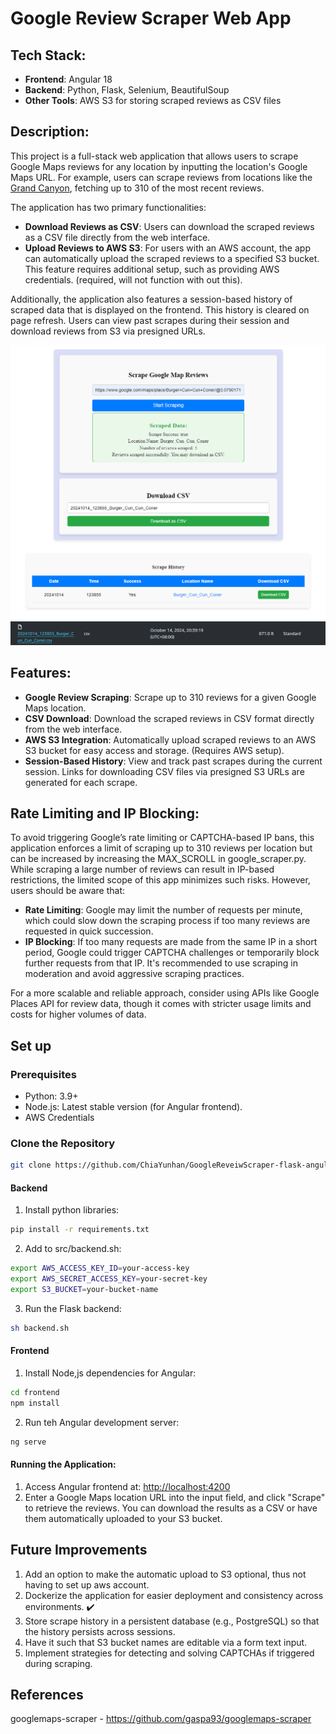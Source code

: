 
# Google Review Scraper Web App

## Tech Stack:
- **Frontend**: Angular 18
- **Backend**: Python, Flask, Selenium, BeautifulSoup
- **Other Tools**: AWS S3 for storing scraped reviews as CSV files

## Description:
This project is a full-stack web application that allows users to scrape Google Maps reviews for any location by inputting the location's Google Maps URL. For example, users can scrape reviews from locations like the [Grand Canyon](https://www.google.com/maps/place/Grand+Canyon+National+Park/@36.0917136,-113.5024596,9z/data=!4m16!1m9!3m8!1s0x873312ae759b4d15:0x1f38a9bec9912029!2sGrand+Canyon+National+Park!8m2!3d36.2678855!4d-112.3535253!9m1!1b1!16zL20vMGNucnI!3m5!1s0x873312ae759b4d15:0x1f38a9bec9912029!8m2!3d36.2678855!4d-112.3535253!16zL20vMGNucnI?entry=ttu&g_ep=EgoyMDI0MTAwOS4wIKXMDSoASAFQAw%3D%3D), fetching up to 310 of the most recent reviews.

The application has two primary functionalities:
- **Download Reviews as CSV**: Users can download the scraped reviews as a CSV file directly from the web interface.
- **Upload Reviews to AWS S3**: For users with an AWS account, the app can automatically upload the scraped reviews to a specified S3 bucket. This feature requires additional setup, such as providing AWS credentials. (required, will not function with out this).

Additionally, the application also features a session-based history of scraped data that is displayed on the frontend. This history is cleared on page refresh. Users can view past scrapes during their session and download reviews from S3 via presigned URLs.

![picture of homepage](https://github.com/ChiaYunhan/GoogleReveiwScraper-flask-angular/blob/main/homepage.png?raw=true)
![picture of stored file in s3 bucket](https://github.com/ChiaYunhan/GoogleReveiwScraper-flask-angular/blob/main/s3_bucket.png?raw=true)

## Features:
- **Google Review Scraping**: Scrape up to 310 reviews for a given Google Maps location.
- **CSV Download**: Download the scraped reviews in CSV format directly from the web interface.
- **AWS S3 Integration**: Automatically upload scraped reviews to an AWS S3 bucket for easy access and storage. (Requires AWS setup).
- **Session-Based History**: View and track past scrapes during the current session. Links for downloading CSV files via presigned S3 URLs are generated for each scrape.

## Rate Limiting and IP Blocking:
To avoid triggering Google’s rate limiting or CAPTCHA-based IP bans, this application enforces a limit of scraping up to 310 reviews per location but can be increased by increasing the MAX_SCROLL in google_scraper.py. While scraping a large number of reviews can result in IP-based restrictions, the limited scope of this app minimizes such risks. However, users should be aware that:
- **Rate Limiting**: Google may limit the number of requests per minute, which could slow down the scraping process if too many reviews are requested in quick succession.
- **IP Blocking**: If too many requests are made from the same IP in a short period, Google could trigger CAPTCHA challenges or temporarily block further requests from that IP. It's recommended to use scraping in moderation and avoid aggressive scraping practices.

For a more scalable and reliable approach, consider using APIs like Google Places API for review data, though it comes with stricter usage limits and costs for higher volumes of data.

## Set up
### Prerequisites
- Python: 3.9+
- Node.js: Latest stable version (for Angular frontend).
- AWS Credentials

### Clone the Repository
```bash
git clone https://github.com/ChiaYunhan/GoogleReveiwScraper-flask-angular.git
```
#### Backend
1. Install python libraries:
```bash
pip install -r requirements.txt
```
2. Add to src/backend.sh:
```bash
export AWS_ACCESS_KEY_ID=your-access-key
export AWS_SECRET_ACCESS_KEY=your-secret-key
export S3_BUCKET=your-bucket-name
```
3. Run the Flask backend:
```bash
sh backend.sh
```

#### Frontend
1. Install Node,js dependencies for Angular:
```bash
cd frontend
npm install
```
2. Run teh Angular development server:
```bash
ng serve
```

#### Running the Application:
1. Access Angular frontend at: [http://localhost:4200](http://localhost:4200)
2. Enter a Google Maps location URL into the input field, and click "Scrape" to retrieve the reviews. You can download the results as a CSV or have them automatically uploaded to your S3 bucket.


## Future Improvements
1. Add an option to make the automatic upload to S3 optional, thus not having to set up aws account.
2. Dockerize the application for easier deployment and consistency across environments. :heavy_check_mark:
3. Store scrape history in a persistent database (e.g., PostgreSQL) so that the history persists across sessions.
4. Have it such that S3 bucket names are editable via a form text input.
5. Implement strategies for detecting and solving CAPTCHAs if triggered during scraping.


## References
googlemaps-scraper - https://github.com/gaspa93/googlemaps-scraper

